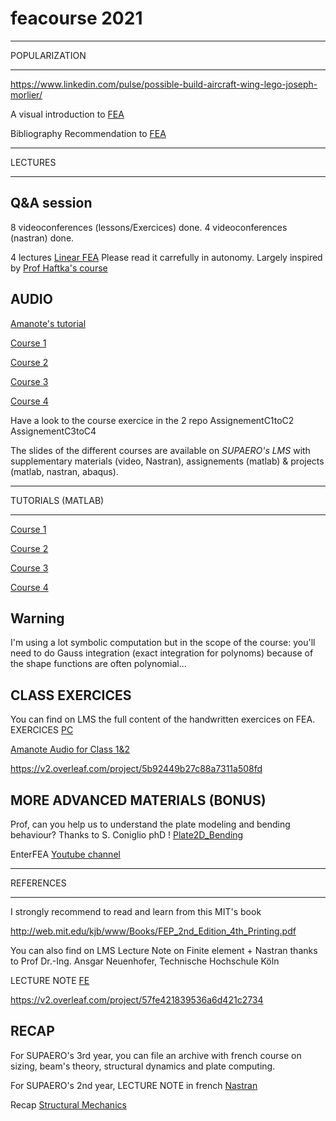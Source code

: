 # feacourse 2021

****
POPULARIZATION
****

https://www.linkedin.com/pulse/possible-build-aircraft-wing-lego-joseph-morlier/

A visual introduction to [FEA](https://www.youtube.com/watch?v=GHjopp47vvQ)

Bibliography Recommendation to [FEA](https://github.com/pizofreude/TheFEAMan)

****
LECTURES
****

## Q&A session 
8 videoconferences (lessons/Exercices) done.
4 videoconferences (nastran) done.

4 lectures [Linear FEA](https://github.com/jomorlier/feacourse/blob/master/Courses/ArchiveFEA.zip)
Please read it carrefully in autonomy. Largely inspired by [Prof Haftka's course](https://mae.ufl.edu/haftka/course.html) 


## AUDIO 

[Amanote's tutorial](https://www.youtube.com/watch?v=DvLyo9mtf3U)

[Course 1](https://github.com/jomorlier/feacourse/blob/master/Courses/Course1.md)

[Course 2](https://github.com/jomorlier/feacourse/blob/master/Courses/Course2.md)

[Course 3](https://github.com/jomorlier/feacourse/blob/master/Courses/Course3.md)

[Course 4](https://github.com/jomorlier/feacourse/blob/master/Courses/Course4.md)

Have a look to the course exercice in the 2 repo
AssignementC1toC2
AssignementC3toC4

The slides of the different courses are available on *SUPAERO's LMS* with supplementary materials (video, Nastran), assignements (matlab) & projects (matlab, nastran, abaqus).

****
TUTORIALS (MATLAB)
****

[Course 1](https://github.com/jomorlier/feacourse/blob/master/Tutorials/C1_tutorial.md)

[Course 2](https://github.com/jomorlier/feacourse/blob/master/Tutorials/C2_tutorial.md)

[Course 3](https://github.com/jomorlier/feacourse/blob/master/Tutorials/C3_tutorial.md)

[Course 4](https://github.com/jomorlier/feacourse/blob/master/Tutorials/C4_tutorial.md)

## Warning
I'm using a lot symbolic computation but in the scope of the course:
you'll need to do Gauss integration (exact integration for polynoms) because of the shape functions are often  polynomial...

## CLASS EXERCICES
You can find on LMS the full content of the handwritten exercices on FEA.
EXERCICES [PC](https://github.com/jomorlier/feacourse/blob/master/Courses/PC3A.pdf)

[Amanote Audio for Class 1&2](https://app.amanote.com/note-taking/document/f7797fc3-cbad-467c-8509-b5e66f34e2bf)

https://v2.overleaf.com/project/5b92449b27c88a7311a508fd

## MORE ADVANCED MATERIALS (BONUS)

Prof, can you help us to understand the plate modeling and bending behaviour?
Thanks to S. Coniglio phD !  [Plate2D_Bending](http://htmlpreview.github.io/?https://github.com/jomorlier/feacourse/blob/master/Plate2D_Bending/plate_el.html)

EnterFEA [Youtube channel](https://www.youtube.com/channel/UCQimKGKWpqXDVXby06Qynpw) 
****
REFERENCES
****


I strongly recommend to read and learn from this MIT's book

http://web.mit.edu/kjb/www/Books/FEP_2nd_Edition_4th_Printing.pdf

You can also find on LMS Lecture Note on Finite element + Nastran thanks to Prof Dr.-Ing. Ansgar Neuenhofer, Technische Hochschule Köln

LECTURE NOTE [FE](https://github.com/jomorlier/feacourse/blob/master/Courses/LectureNote.pdf)

https://v2.overleaf.com/project/57fe421839536a6d421c2734





## RECAP

For SUPAERO's 3rd year, you can file an archive with french course on sizing, beam's theory, structural dynamics and plate computing.

For SUPAERO's 2nd year, LECTURE NOTE in french [Nastran](https://github.com/jomorlier/feacourse/blob/master/Courses/IntroNastran.pdf)

Recap [Structural Mechanics](https://github.com/jomorlier/feacourse/blob/master/Courses/Recap_1A_2A_SUPAERO.zip)



